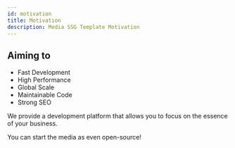 ```yaml
---
id: motivation
title: Motivation
description: Media SSG Template Motivation
---
```


## Aiming to

- Fast Development
- High Performance
- Global Scale
- Maintainable Code
- Strong SEO

We provide a development platform that allows you to focus on the essence of your business.

You can start the media as even open-source!
